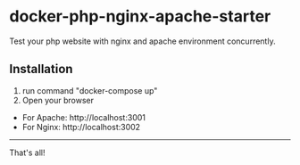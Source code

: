 docker-php-nginx-apache-starter
=======

Test your php website with nginx and apache environment concurrently.
## Installation
1. run command "docker-compose up"
2. Open your browser
  - For Apache: http://localhost:3001
  - For Nginx: http://localhost:3002

------

That's all!